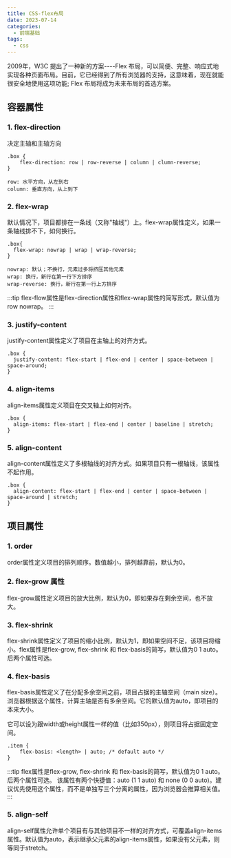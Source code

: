 ```yaml
---
title: CSS-flex布局
date: 2023-07-14
categories:
  - 前端基础
tags:
  - css
---
```


2009年，W3C 提出了一种新的方案----Flex 布局，可以简便、完整、响应式地实现各种页面布局。目前，它已经得到了所有浏览器的支持，这意味着，现在就能很安全地使用这项功能;
Flex 布局将成为未来布局的首选方案。

<!-- more -->



## 容器属性

### 1. flex-direction

决定主轴和主轴方向

```
.box {
    flex-direction: row | row-reverse | column | clumn-reverse;
}
```

```
row: 水平方向，从左到右
column: 垂直方向，从上到下
```

### 2. flex-wrap

默认情况下，项目都排在一条线（又称"轴线"）上。flex-wrap属性定义，如果一条轴线排不下，如何换行。

```
.box{
  flex-wrap: nowrap | wrap | wrap-reverse;
}
```

```
nowrap: 默认；不换行，元素过多将挤压其他元素
wrap: 换行，新行在第一行下方排序
wrap-reverse: 换行，新行在第一行上方排序
```

:::tip
flex-flow属性是flex-direction属性和flex-wrap属性的简写形式，默认值为row nowrap。
:::

### 3. justify-content

justify-content属性定义了项目在主轴上的对齐方式。

```
.box {
  justify-content: flex-start | flex-end | center | space-between | space-around;
}
```


### 4. align-items

align-items属性定义项目在交叉轴上如何对齐。

```
.box {
  align-items: flex-start | flex-end | center | baseline | stretch;
}
```


### 5. align-content

align-content属性定义了多根轴线的对齐方式。如果项目只有一根轴线，该属性不起作用。

```
.box {
  align-content: flex-start | flex-end | center | space-between | space-around | stretch;
}
```



## 项目属性

### 1. order

order属性定义项目的排列顺序。数值越小，排列越靠前，默认为0。

### 2. flex-grow 属性

flex-grow属性定义项目的放大比例，默认为0，即如果存在剩余空间，也不放大。

### 3. flex-shrink

flex-shrink属性定义了项目的缩小比例，默认为1，即如果空间不足，该项目将缩小。flex属性是flex-grow, flex-shrink 和 flex-basis的简写，默认值为0 1 auto。后两个属性可选。

### 4. flex-basis

flex-basis属性定义了在分配多余空间之前，项目占据的主轴空间（main size）。浏览器根据这个属性，计算主轴是否有多余空间。它的默认值为auto，即项目的本来大小。

它可以设为跟width或height属性一样的值（比如350px），则项目将占据固定空间。

```
.item {
    flex-basis: <length> | auto; /* default auto */
}
```

:::tip
flex属性是flex-grow, flex-shrink 和 flex-basis的简写，默认值为0 1 auto。后两个属性可选。
该属性有两个快捷值：auto (1 1 auto) 和 none (0 0 auto)。建议优先使用这个属性，而不是单独写三个分离的属性，因为浏览器会推算相关值。
:::

### 5. align-self

align-self属性允许单个项目有与其他项目不一样的对齐方式，可覆盖align-items属性。默认值为auto，表示继承父元素的align-items属性，如果没有父元素，则等同于stretch。